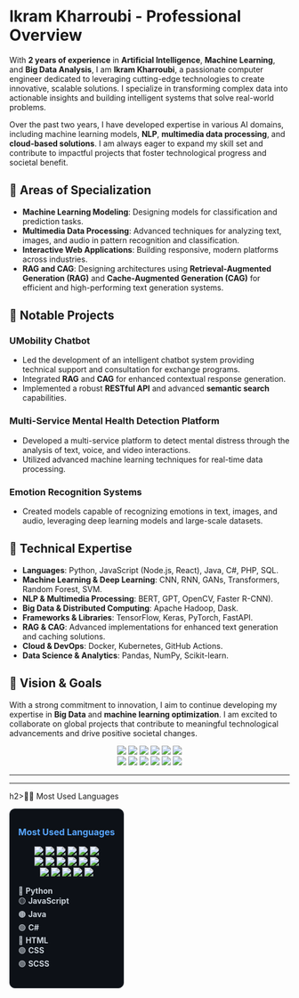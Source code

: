# Ikram Kharroubi - Professional Overview

With **2 years of experience** in **Artificial Intelligence**, **Machine Learning**, and **Big Data Analysis**, I am **Ikram Kharroubi**, a passionate computer engineer dedicated to leveraging cutting-edge technologies to create innovative, scalable solutions. I specialize in transforming complex data into actionable insights and building intelligent systems that solve real-world problems.

Over the past two years, I have developed expertise in various AI domains, including machine learning models, **NLP**, **multimedia data processing**, and **cloud-based solutions**. I am always eager to expand my skill set and contribute to impactful projects that foster technological progress and societal benefit.

## 🌟 Areas of Specialization

- **Machine Learning Modeling**: Designing models for classification and prediction tasks.
- **Multimedia Data Processing**: Advanced techniques for analyzing text, images, and audio in pattern recognition and classification.
- **Interactive Web Applications**: Building responsive, modern platforms across industries.
- **RAG and CAG**: Designing architectures using **Retrieval-Augmented Generation (RAG)** and **Cache-Augmented Generation (CAG)** for efficient and high-performing text generation systems.

## 💼 Notable Projects

### UMobility Chatbot
- Led the development of an intelligent chatbot system providing technical support and consultation for exchange programs.
- Integrated **RAG** and **CAG** for enhanced contextual response generation.
- Implemented a robust **RESTful API** and advanced **semantic search** capabilities.

### Multi-Service Mental Health Detection Platform
- Developed a multi-service platform to detect mental distress through the analysis of text, voice, and video interactions.
- Utilized advanced machine learning techniques for real-time data processing.

### Emotion Recognition Systems
- Created models capable of recognizing emotions in text, images, and audio, leveraging deep learning models and large-scale datasets.

## 🚀 Technical Expertise

- **Languages**: Python, JavaScript (Node.js, React), Java, C#, PHP, SQL.
- **Machine Learning & Deep Learning**: CNN, RNN, GANs, Transformers, Random Forest, SVM.
- **NLP & Multimedia Processing**: BERT, GPT, OpenCV, Faster R-CNN).
- **Big Data & Distributed Computing**: Apache Hadoop, Dask.
- **Frameworks & Libraries**: TensorFlow, Keras, PyTorch, FastAPI.
- **RAG & CAG**: Advanced implementations for enhanced text generation and caching solutions.
- **Cloud & DevOps**: Docker, Kubernetes, GitHub Actions.
- **Data Science & Analytics**: Pandas, NumPy, Scikit-learn.

## 🎯 Vision & Goals
With a strong commitment to innovation, I aim to continue developing my expertise in **Big Data** and **machine learning optimization**. I am excited to collaborate on global projects that contribute to meaningful technological advancements and drive positive societal changes.


<p align="center">
  <img src="https://img.shields.io/badge/NODE.JS-339933?style=for-the-badge&logo=nodedotjs&logoColor=white"/>
  <img src="https://img.shields.io/badge/REACT-20232A?style=for-the-badge&logo=react&logoColor=61DAFB"/>
  <img src="https://img.shields.io/badge/MONGODB-47A248?style=for-the-badge&logo=mongodb&logoColor=white"/>
  <img src="https://img.shields.io/badge/EXPRESS-000000?style=for-the-badge&logo=express&logoColor=white"/>
  <img src="https://img.shields.io/badge/JAVASCRIPT-F7DF1E?style=for-the-badge&logo=javascript&logoColor=black"/>
  <img src="https://img.shields.io/badge/PYTHON-3776AB?style=for-the-badge&logo=python&logoColor=white"/>
  <br/>
  <img src="https://img.shields.io/badge/GIT-F05032?style=for-the-badge&logo=git&logoColor=white"/>
  <img src="https://img.shields.io/badge/GITHUB-181717?style=for-the-badge&logo=github&logoColor=white"/>
  <img src="https://img.shields.io/badge/MYSQL-4479A1?style=for-the-badge&logo=mysql&logoColor=white"/>
  <img src="https://img.shields.io/badge/TENSORFLOW-FF6F00?style=for-the-badge&logo=tensorflow&logoColor=white"/>
  <img src="https://img.shields.io/badge/KERAS-D00000?style=for-the-badge&logo=keras&logoColor=white"/>
  <img src="https://img.shields.io/badge/SCIKIT--LEARN-F7931E?style=for-the-badge&logo=scikit-learn&logoColor=white"/>
</p>

---

---
h2>🧑‍💻 Most Used Languages</h2>

<div style="background-color:#0d1117; padding: 15px; border-radius: 10px; width: fit-content; border: 1px solid #30363d;">
  <p style="color:#58a6ff; font-weight:bold; font-size: 16px;">Most Used Languages</p>

<p align="center">
  <img src="https://img.shields.io/badge/NODE.JS-339933?style=for-the-badge&logo=nodedotjs&logoColor=white"/>
  <img src="https://img.shields.io/badge/REACT-20232A?style=for-the-badge&logo=react&logoColor=61DAFB"/>
  <img src="https://img.shields.io/badge/MONGODB-47A248?style=for-the-badge&logo=mongodb&logoColor=white"/>
  <img src="https://img.shields.io/badge/EXPRESS-000000?style=for-the-badge&logo=express&logoColor=white"/>
  <img src="https://img.shields.io/badge/JAVASCRIPT-F7DF1E?style=for-the-badge&logo=javascript&logoColor=black"/>
  <img src="https://img.shields.io/badge/PYTHON-3776AB?style=for-the-badge&logo=python&logoColor=white"/>
  <br/>
  <img src="https://img.shields.io/badge/GIT-F05032?style=for-the-badge&logo=git&logoColor=white"/>
  <img src="https://img.shields.io/badge/GITHUB-181717?style=for-the-badge&logo=github&logoColor=white"/>
  <img src="https://img.shields.io/badge/MYSQL-4479A1?style=for-the-badge&logo=mysql&logoColor=white"/>
  <img src="https://img.shields.io/badge/TENSORFLOW-FF6F00?style=for-the-badge&logo=tensorflow&logoColor=white"/>
  <img src="https://img.shields.io/badge/KERAS-D00000?style=for-the-badge&logo=keras&logoColor=white"/>
  <img src="https://img.shields.io/badge/SCIKIT--LEARN-F7931E?style=for-the-badge&logo=scikit-learn&logoColor=white"/>
  <br/>
  <img src="https://img.shields.io/badge/ELASTICSEARCH-005571?style=for-the-badge&logo=elasticsearch&logoColor=white"/>
  <img src="https://img.shields.io/badge/PANDAS-150458?style=for-the-badge&logo=pandas&logoColor=white"/>
  <img src="https://img.shields.io/badge/NUMPY-013243?style=for-the-badge&logo=numpy&logoColor=white"/>
  <img src="https://img.shields.io/badge/DOCKER-2496ED?style=for-the-badge&logo=docker&logoColor=white"/>
  <img src="https://img.shields.io/badge/KUBERNETES-326CE5?style=for-the-badge&logo=kubernetes&logoColor=white"/>
</p>


  <!-- Légende -->
  <ul style="list-style:none; padding:0; color:#c9d1d9; font-size: 14px;">
    <li>🔵 <strong>Python</strong></li>
    <li>🟡 <strong>JavaScript</strong></li>
    <li>🟤 <strong>Java</strong></li>
    <li>🟢 <strong>C#</strong></li>
    <li>🔴 <strong>HTML</strong></li>
    <li>🟣 <strong>CSS</strong></li>
    <li>🟣 <strong>SCSS</strong></li>
  </ul>
</div>

